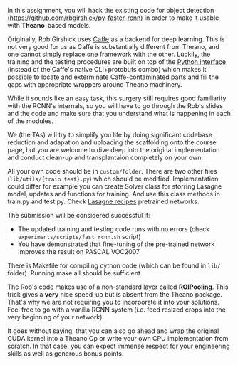 In this assignment, you will hack the existing code for object detection (https://github.com/rbgirshick/py-faster-rcnn) in order to make it usable with **Theano**-based models.

Originally, Rob Girshick uses [Caffe](http://caffe.berkeleyvision.org/) as a backend for deep learning. This is not very good for us as Caffe is substantially different from Theano, and one cannot simply replace one framework with the other. Luckily, the training and the testing procedures are built on top of the [Python interface](http://caffe.berkeleyvision.org/tutorial/interfaces.html) (instead of the Caffe's native CLI+protobufs combo) which makes it possible to locate and exterminate Caffe-contaminated parts and fill the gaps with appropriate wrappers around Theano machinery.

While it sounds like an easy task, this surgery still requires good familiarity with the RCNN's internals, so you will have to go through the Rob's slides and the code and make sure that you understand what is happening in each of the modules.

We (the TAs) will try to simplify you life by doing significant codebase reduction and adapation and uploading the scaffolding onto the course page, but you are welcome to dive deep into the original implementation and conduct clean-up and transplantaion completely on your own.

All your own code should be in `custom/folder`. There are two other files (`lib/utils/{train test}.py`) which should be modified. Implementation could differ for example you can create Solver class for storring Lasagne model, updates and functions for training. And use this class methods in train.py and test.py. Check [Lasagne recipes](https://github.com/Lasagne/Recipes) pretrained networks.

The submission will be considered successful if:
  * The updated training and testing code runs with no errors (check `experiments/scripts/fast_rcnn.sh` script)
  * You have demonstrated that fine-tuning of the pre-trained network improves the result on PASCAL VOC2007

There is Makefile for compiling cython code (which can be found in `lib/` folder). Running make all should be sufficient.

The Rob's code makes use of a non-standard layer called **ROIPooling**. This trick gives a **very** nice speed-up but is absent from the Theano package. That's why we are not requiring you to incorporate it into your solutions. Feel free to go with a vanilla RCNN system (i.e. feed resized crops into the very beginning of your network).

It goes without saying, that you can also go ahead and wrap the original CUDA kernel into a Theano Op or write your own CPU implementation from scratch. In that case, you can expect immense respect for your engineering skills as well as generous bonus points.
